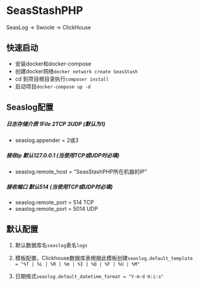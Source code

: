 # SeasStashPHP
SeasLog -> Swoole -> ClickHouse

## 快速启动
* 安装docker和docker-compose
* 创建docker网络`docker network create SeasStash`
* cd 到项目根目录执行`composer install`
* 启动项目`docker-compose up -d`

## Seaslog配置
##### 日志存储介质 1File 2TCP 3UDP (默认为1)
* seaslog.appender = 2或3

##### 接收ip 默认127.0.0.1 (当使用TCP或UDP时必填)
* seaslog.remote_host = "SeasStashPHP所在机器的IP"

##### 接收端口 默认514 (当使用TCP或UDP时必填)
* seaslog.remote_port = 514 TCP
* seaslog.remote_port = 5014 UDP

## 默认配置
1. 默认数据库名`seaslog`表名`logs`

2. 模板配置，Clickhouse数据库表根据此模板创建`seaslog.default_template = "%T | %L | %R | %m | %I | %Q | %F | %U | %M"`

3. 日期格式`seaslog.default_datetime_format = "Y-m-d H:i:s"`

